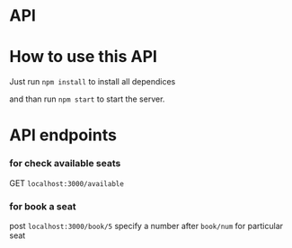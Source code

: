 # API

# How to use this API

Just run ``` npm install ``` to install all dependices

and than run ``` npm start ``` to start the server.

# API endpoints

### for check available seats
GET ``` localhost:3000/available ```
 
### for book a seat
post ``` localhost:3000/book/5 ``` specify a number after ``` book/num ``` for particular seat
 
